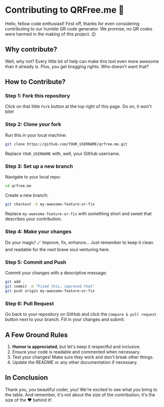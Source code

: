 
# Contributing to QRFree.me 🚀

Hello, fellow code enthusiast! First off, thanks for even considering contributing to our humble QR code generator. We promise, no QR codes were harmed in the making of this project. 😉

## Why contribute?

Well, why not? Every little bit of help can make this tool even more awesome than it already is. Plus, you get bragging rights. Who doesn't want that?

## How to Contribute?

### Step 1: Fork this repository
Click on that little `Fork` button at the top right of this page. Go on, it won't bite!

### Step 2: Clone your fork
Run this in your local machine:

```bash
git clone https://github.com/YOUR_USERNAME/qrfree.me.git
```

Replace `YOUR_USERNAME` with, well, your GitHub username.

### Step 3: Set up a new branch
Navigate to your local repo:

```bash
cd qrfree.me
```

Create a new branch:

```bash
git checkout -b my-awesome-feature-or-fix
```

Replace `my-awesome-feature-or-fix` with something short and sweet that describes your contribution.

### Step 4: Make your changes
Do your magic! 🪄 Improve, fix, enhance... Just remember to keep it clean and readable for the next brave soul venturing here.

### Step 5: Commit and Push
Commit your changes with a descriptive message:

```bash
git add .
git commit -m "Fixed this, improved that"
git push origin my-awesome-feature-or-fix
```

### Step 6: Pull Request
Go back to your repository on GitHub and click the `Compare & pull request` button next to your branch. Fill in your changes and submit.

## A Few Ground Rules

1. **Humor is appreciated**, but let's keep it respectful and inclusive.
2. Ensure your code is readable and commented when necessary.
3. Test your changes! Make sure they work and don't break other things.
4. Update the README or any other documentation if necessary.

## In Conclusion

Thank you, you beautiful coder, you! We're excited to see what you bring to the table. And remember, it's not about the size of the contribution; it's the size of the ❤️ behind it!
